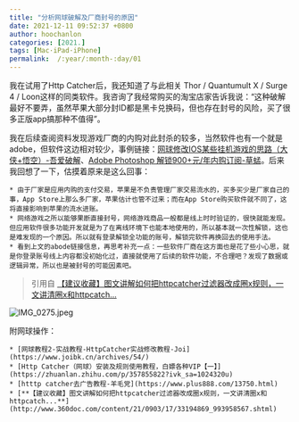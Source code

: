 ```yaml
---
title: "分析网球破解及厂商封号的原因"
date: 2021-12-11 09:52:37 +0800
author: hoochanlon
categories: [2021.]
tags: [Mac·iPad·iPhone]
permalink:  /:year/:month-:day/01
---
```


我在试用了Http Catcher后，我还知道了与此相关 Thor / Quantumult X / Surge 4 / Loon这样的同类软件。我咨询了我经常购买的淘宝店家告诉我说：“这种破解最好不要弄，虽然苹果大部分封ID都是黑卡兑换码，但也存在封号的风险，买了很多正版app搞那种不值得”。

<!-- more -->

我在后续查阅资料发现游戏厂商的内购对此封杀的较多，当然软件也有一个就是adobe，但软件这边相对较少，事例链接：[网球修改IOS某些挂机游戏的思路（大侠+悟空）-吾爱破解](https://www.52pojie.cn/thread-1192530-1-1.html)、[Adobe Photoshop 解锁900+元/年内购订阅-草蜢](https://www.cmboy.com/1438.html)。后来我回想了一下，估摸着原来是这么回事：

	* 由于厂家是应用内购的支付交易，苹果是不负责管理厂家交易流水的，买多买少是厂家自己的事，App Store上那么多厂家，苹果估计也管不过来；而在App Store购买软件就不同了，这将直接影响到苹果的流水进账。
	* 网络游戏之所以能够果断直接封号，网络游戏商品一般都是线上时时验证的，很快就能发现。但应用软件很多功能开发就是为了在离线环境下也能本地使用的，所以基本就一次性解锁，这也是难发现的一个原因。所以就有登录解锁全功能的账号，解锁完软件再换回去的使用手法。
	* 看到上文的abode链接信息，再思考补充一点：一些软件厂商在这方面也是花了些小心思，就是你登录账号线上内容都没初始化过，直接就使用了后续的软件功能，不合理吧？发现了数据或逻辑异常，所以也是被封号的可能因素吧。

> 引用自 [【建议收藏】图文讲解如何把httpcatcher过滤器改成圈x规则，一文讲清圈x和httpcatch...](http://www.360doc.com/content/21/0903/17/33194869_993958567.shtml)

![IMG_0275.jpeg](https://s2.loli.net/2021/12/13/8sZLPcTtKFeNj4m.jpg)

附网球操作：

	* [网球教程2-实战教程-HttpCatcher实战修改教程-Joi](https://www.joibk.cn/archives/54/)
	* [Http Catcher（网球）安装及规则使用教程，白嫖各种VIP【一】](https://zhuanlan.zhihu.com/p/357855822?ivk_sa=1024320u)
	* [htttp catcher去广告教程-羊毛党](https://www.plus888.com/13750.html)
	* [**【建议收藏】图文讲解如何把httpcatcher过滤器改成圈x规则，一文讲清圈x和httpcatch...**](http://www.360doc.com/content/21/0903/17/33194869_993958567.shtml)
